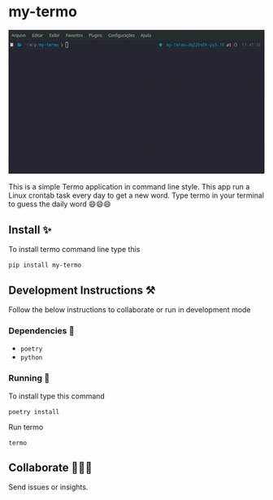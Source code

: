 # my-termo

![termo](termo.gif)

This is a simple Termo application in command line style. This app run a Linux crontab task every day to get a new word. Type termo in your terminal to guess the daily word 😄😄😄 

## Install ✨
To install termo command line type this
```shell
pip install my-termo
```

## Development Instructions ⚒️

Follow the below instructions to collaborate or run in development mode

### Dependencies 🧒
* `poetry` 
* `python`

### Running 🏃

To install type this command
```shell
poetry install
```

Run termo
```shell
termo
```

## Collaborate 💛💛💛

Send issues or insights.